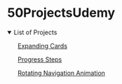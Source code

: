 # 50ProjectsUdemy

<details open="open">
  <summary>List of Projects</summary>
  <ul>
      <a href="/1_expanding_cards/">Expanding Cards</a>
 </ul>
 <ul>
      <a href="/50ProjectsUdemy/2_progress_steps/">Progress Steps</a>
 </ul>
 <ul>
      <a href="/3_rotating_navigation_animation/">Rotating Navigation Animation</a>
 </ul>
</details>
